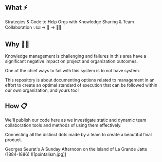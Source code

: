 ## What ⚡
Strategies & Code to Help Orgs with Knowledge Sharing & Team Collaboration
💡⌨️ -> 🏢 -> 🧠🤝
## Why 🤷‍♂️
Knowledge management is challenging and failures in this area have a significant negative impact on project and organization outcomes. 

One of the chief ways to fail with this system is to not have system. 

This repository is about documenting options related to management in an effort to create an optimal standard of execution that can be followed within our own organization, and yours too!
## How 📋
We'll publish our code here as we investigate static and dynamic team collaboration tools and methods of using them effectively. 

Connecting all the distinct dots made by a team to create a beautiful final product. 

Georges Seurat's A Sunday Afternoon on the Island of La Grande Jatte (1884-1886)
![[pointalism.jpg]]

